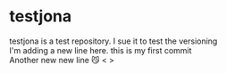 # testjona
testjona is a test repository. I sue it to test the versioning 
<br/>
I'm adding a new line here. this is my first commit
<br/>
Another new new line 😼
< >